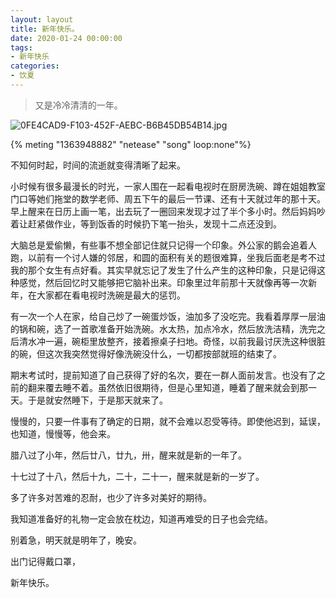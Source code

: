 ```yaml
---
layout: layout
title: 新年快乐。
date: 2020-01-24 00:00:00
tags:
- 新年快乐
categories:
- 饮夏
---
```




> 又是冷冷清清的一年。

![0FE4CAD9-F103-452F-AEBC-B6B45DB54B14.jpg](https://img.yocoh.cn/images/2020/06/19/0FE4CAD9-F103-452F-AEBC-B6B45DB54B14.jpg)

{% meting "1363948882" "netease" "song" loop:none"%}



不知何时起，时间的流逝就变得清晰了起来。



小时候有很多最漫长的时光，一家人围在一起看电视时在厨房洗碗、蹲在姐姐教室门口等她们拖堂的数学老师、周五下午的最后一节课、还有十天就过年的那十天。早上醒来在日历上画一笔，出去玩了一圈回来发现才过了半个多小时。然后妈妈吵着让赶紧做作业，等到饭香的时候扔下笔一抬头，发现十二点还没到。



大脑总是爱偷懒，有些事不想全部记住就只记得一个印象。外公家的鹅会追着人跑，以前有一个讨人嫌的邻居，和圆的面积有关的题很难算，坐我后面老是考不过我的那个女生有点好看。其实早就忘记了发生了什么产生的这种印象，只是记得这种感觉，然后回忆时又能够把它脑补出来。印象里过年前那十天就像再等一次新年，在大家都在看电视时洗碗是最大的惩罚。



有一次一个人在家，给自己炒了一碗蛋炒饭，油加多了没吃完。我看着厚厚一层油的锅和碗，选了一首歌准备开始洗碗。水太热，加点冷水，然后放洗洁精，洗完之后清水冲一遍，碗柜里放整齐，接着擦桌子扫地。奇怪，以前我最讨厌洗这种很脏的碗，但这次我突然觉得好像洗碗没什么，一切都按部就班的结束了。



期末考试时，提前知道了自己获得了好的名次，要在一群人面前发言。也没有了之前的翻来覆去睡不着。虽然依旧很期待，但是心里知道，睡着了醒来就会到那一天。于是就安然睡下，于是那天就来了。



慢慢的，只要一件事有了确定的日期，就不会难以忍受等待。即使他迟到，延误，也知道，慢慢等，他会来。



腊八过了小年，然后廿八，廿九，卅，醒来就是新的一年了。

十七过了十八，然后十九，二十，二十一，醒来就是新的一岁了。



多了许多对苦难的忍耐，也少了许多对美好的期待。

我知道准备好的礼物一定会放在枕边，知道再难受的日子也会完结。



别着急，明天就是明年了，晚安。



出门记得戴口罩，

新年快乐。